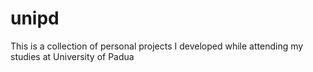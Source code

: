 # unipd
This is a collection of personal projects I developed while attending my studies at University of Padua
